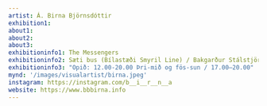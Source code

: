 ```yaml
---
artist: Á. Birna Björnsdóttir
exhibition1: 
about1: 
about2: 
about3: 
exhibitioninfo1: The Messengers
exhibitioninfo2: Sæti bus (Bílastæði Smyril Line) / Bakgarður Stálstjörnur’s
exhibitioninfo3: "Opið: 12.00-20.00 Þri-mið og fös-sun / 17.00–20.00"
mynd: '/images/visualartist/birna.jpeg'
instagram: https://instagram.com/b__i__r__n__a
website: https://www.bbbirna.info
---
```

